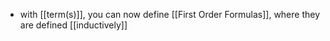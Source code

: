 - with [[term(s)]], you can now define [[First Order Formulas]], where they are defined [[inductively]]